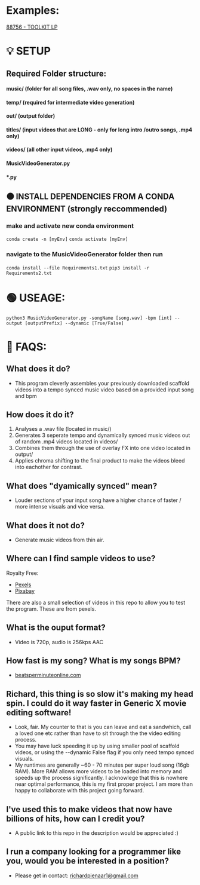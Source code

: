 # Examples:

[88756 - TOOLKIT LP](https://www.youtube.com/watch?v=XBd9xrGz3H4&list=PLylefra4mM2qWBDrMf0W8bVN3i_75XTCB)

# 💡 SETUP

## Required Folder structure:

#### music/ (folder for all song files, .wav only, no spaces in the name) 
#### temp/ (required for intermediate video generation)
#### out/ (output folder)
#### titles/ (input videos that are LONG - only for long intro /outro songs, .mp4 only)
#### videos/ (all other input videos, .mp4 only)
#### MusicVideoGenerator.py
#### *.py

## ⚫ INSTALL DEPENDENCIES FROM A CONDA ENVIRONMENT (strongly reccommended)

### make and activate new conda environment

```conda create -n [myEnv]```
```conda activate [myEnv]```

### navigate to the MusicVideoGenerator folder then run

```conda install --file Requirements1.txt```
```pip3 install -r Requirements2.txt```

# 🟢 USEAGE:
 
```python3 MusicVideoGenerator.py -songName [song.wav] -bpm [int] --output [outputPrefix] --dynamic [True/False]```

# 🛑 FAQS:

## What does it do?

- This program cleverly assembles your previously downloaded scaffold videos into a tempo synced music video based on a provided input song and bpm

## How does it do it?

1. Analyses a .wav file (located in music/)
2. Generates 3 seperate tempo and dynamically synced music videos out of random .mp4 videos located in videos/
3. Combines them through the use of overlay FX into one video located in output/ 
4. Applies chroma shifting to the final product to make the videos bleed into eachother for contrast.  

## What does "dyamically synced" mean?

- Louder sections of your input song have a higher chance of faster / more intense visuals and vice versa.

## What does it not do?

- Generate music videos from thin air.

## Where can I find sample videos to use?

Royalty Free:
- [Pexels](https://www.pexels.com/)
- [Pixabay](https://pixabay.com/)

There are also a small selection of videos in this repo to allow you to test the program. These are from pexels.  

## What is the ouput format?

- Video is 720p, audio is 256kps AAC

## How fast is my song? What is my songs BPM?

- [beatsperminuteonline.com](https://www.beatsperminuteonline.com/)

## Richard, this thing is so slow it's making my head spin. I could do it way faster in Generic X movie editing software!

- Look, fair. My counter to that is you can leave and eat a sandwhich, call a loved one etc rather than have to sit through the the video editing process.
- You may have luck speeding it up by using smaller pool of scaffold videos, or using the --dynamic False flag if you only need tempo synced visuals. 
- My runtimes are generally ~60 - 70 minutes per super loud song (16gb RAM). More RAM allows more videos to be loaded into memory and speeds up the process significantly. I acknowlege that this is nowhere near optimal performance, this is my first proper project. I am more than happy to collaborate with this project going forward.   

## I've used this to make videos that now have billions of hits, how can I credit you?

- A public link to this repo in the description would be appreciated :) 

## I run a company looking for a programmer like you, would you be interested in a position?

- Please get in contact: richardpienaar1@gmail.com
